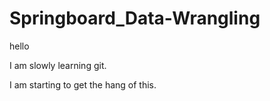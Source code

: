 # Springboard_Data-Wrangling

hello

I am slowly learning git. 

I am starting to get the hang of this. 